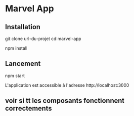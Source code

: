 # Marvel App

## Installation

git clone url-du-projet
cd marvel-app

npm install

## Lancement

npm start

L'application est accessible à l'adresse http://localhost:3000

## voir si tt les composants fonctionnent correctements
